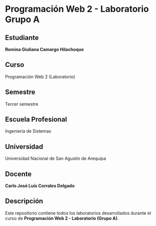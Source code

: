 # Programación Web 2 - Laboratorio Grupo A

## Estudiante  
**Romina Giuliana Camargo Hilachoque**

## Curso  
Programación Web 2 (Laboratorio)

## Semestre  
Tercer semestre

## Escuela Profesional  
Ingeniería de Sistemas

## Universidad  
Universidad Nacional de San Agustín de Arequipa

## Docente  
**Carlo José Luis Corrales Delgado**

## Descripción  
Este repositorio contiene todos los laboratorios desarrollados durante el curso de **Programación Web 2 - Laboratorio (Grupo A)**.  
